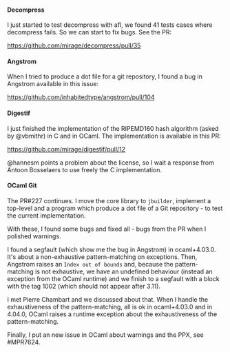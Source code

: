 #### Decompress

I just started to test decompress with afl, we found 41 tests cases
where decompress fails. So we can start to fix bugs. See the PR:

https://github.com/mirage/decompress/pull/35

#### Angstrom

When I tried to produce a dot file for a git repository, I found a bug
in Angstrom available in this issue:

https://github.com/inhabitedtype/angstrom/pull/104

#### Digestif

I just finished the implementation of the RIPEMD160 hash algorithm
(asked by @vbmithr) in C and in OCaml. The implementation is available
in this PR:

https://github.com/mirage/digestif/pull/12

@hannesm points a problem about the license, so I wait a response from
Antoon Bosselaers to use freely the C implementation.

#### OCaml Git

The PR#227 continues. I move the core library to `jbuilder`, implement
a top-level and a program which produce a dot file of a Git
repository - to test the current implementation.

With these, I found some bugs and fixed all - bugs from the PR when I
polished warnings.

I found a segfault (which show me the bug in Angstrom) in
ocaml+4.03.0. It's about a non-exhaustive pattern-matching on
exceptions. Then, Angstrom raises an `Index out of bounds` and,
because the pattern-matching is not exhaustive, we have an undefined
behaviour (instead an exception from the OCaml runtime) and we finish
to a segfault with a block with the tag 1002 (which should not appear
after 3.11).

I met Pierre Chambart and we discussed about that. When I handle the
exhaustiveness of the pattern-matching, all is ok in ocaml+4.03.0 and
in 4.04.0, OCaml raises a runtime exception about the exhaustiveness
of the pattern-matching.

Finally, I put an new issue in OCaml about warnings and the PPX, see
#MPR7624.
